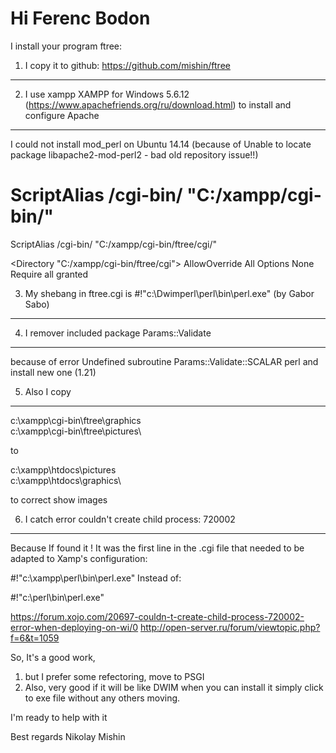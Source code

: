Hi Ferenc Bodon
========================
 
I install your program ftree:

1. I copy it to github: https://github.com/mishin/ftree
------------------------

2. I use xampp XAMPP for Windows 5.6.12 (https://www.apachefriends.org/ru/download.html) to install and configure Apache
------------------------
I could not install mod_perl on Ubuntu 14.14 (because of Unable to locate package libapache2-mod-perl2 - bad old repository issue!!)
 
<IfModule alias_module>

#
# ScriptAlias /cgi-bin/ "C:/xampp/cgi-bin/"
ScriptAlias /cgi-bin/ "C:/xampp/cgi-bin/ftree/cgi/"

</IfModule>

<Directory "C:/xampp/cgi-bin/ftree/cgi">
AllowOverride All
Options None
Require all granted
</Directory>

 
3. My shebang in ftree.cgi is #!"c:\Dwimperl\perl\bin\perl.exe" (by Gabor Sabo)
------------------------
4. I remover included package Params::Validate
------------------------
because of error  Undefined subroutine Params::Validate::SCALAR perl
and install new one (1.21)
 
5. Also I copy
------------------------
c:\xampp\cgi-bin\ftree\graphics\
c:\xampp\cgi-bin\ftree\pictures\

to

c:\xampp\htdocs\pictures\
c:\xampp\htdocs\graphics\

to correct show images

6. I catch error couldn't create child process: 720002
------------------------
Because 
If found it !
It was the first line in the .cgi file that needed to be adapted to Xamp's configuration:

#!"c:\xampp\perl\bin\perl.exe"
Instead of:

#!"c:\perl\bin\perl.exe"

https://forum.xojo.com/20697-couldn-t-create-child-process-720002-error-when-deploying-on-wi/0
http://open-server.ru/forum/viewtopic.php?f=6&t=1059

So, It's a good work,

1. but I prefer some refectoring, move to PSGI
2. Also, very good if it will be like DWIM
when you can install it simply click to exe file
without any others moving.
 
I'm ready to help with it
 
Best regards
Nikolay Mishin